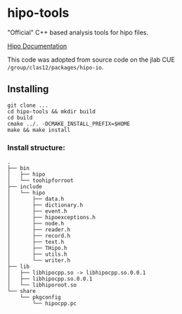 hipo-tools
==========

"Official" C++ based analysis tools for hipo files.

[Hipo Documentation](https://userweb.jlab.org/~gavalian/docs/sphinx/hipo/html/index.html)

This code was adopted from source code on the jlab CUE 
`/group/clas12/packages/hipo-io`.

Installing
----------

```
git clone ...
cd hipo-tools && mkdir build
cd build
cmake ../. -DCMAKE_INSTALL_PREFIX=$HOME
make && make install
```

### Install structure:
```
.
├── bin
│   ├── hipo
│   └── toohipforroot
├── include
│   └── hipo
│       ├── data.h
│       ├── dictionary.h
│       ├── event.h
│       ├── hipoexceptions.h
│       ├── node.h
│       ├── reader.h
│       ├── record.h
│       ├── text.h
│       ├── THipo.h
│       ├── utils.h
│       └── writer.h
├── lib
│   ├── libhipocpp.so -> libhipocpp.so.0.0.1
│   ├── libhipocpp.so.0.0.1
│   └── libhiporoot.so
└── share
    └── pkgconfig
        └── hipocpp.pc
```
